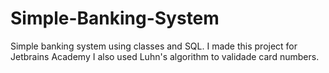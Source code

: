 # Simple-Banking-System
Simple banking system using classes and SQL. I made this project for Jetbrains Academy
I also used Luhn's algorithm to validade card numbers.
